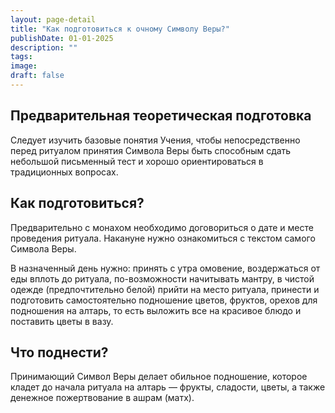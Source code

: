 ```yaml
---
layout: page-detail
title: "Как подготовиться к очному Символу Веры?"
publishDate: 01-01-2025
description: ""
tags:
image:
draft: false
---
```


## Предварительная теоретическая подготовка

  
 Следует изучить базовые понятия Учения, чтобы непосредственно перед ритуалом принятия Символа Веры быть способным сдать небольшой письменный тест и хорошо ориентироваться в традиционных вопросах.

## Как подготовиться?

  
 Предварительно с монахом необходимо договориться о дате и месте проведения ритуала. Накануне нужно ознакомиться с текстом самого Символа Веры.

В назначенный день нужно: принять с утра омовение, воздержаться от еды вплоть до ритуала, по-возможности начитывать мантру, в чистой одежде (предпочтительно белой) прийти на место ритуала, принести и подготовить самостоятельно подношение цветов, фруктов, орехов для подношения на алтарь, то есть выложить все на красивое блюдо и поставить цветы в вазу.

## Что поднести?

  
 Принимающий Символ Веры делает обильное подношение, которое кладет до начала ритуала на алтарь — фрукты, сладости, цветы, а также денежное пожертвование в ашрам (матх).
  
  
